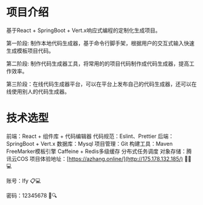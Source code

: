 # 项目介绍
基于React + SpringBoot + Vert.x响应式编程的定制化生成项目。

第一阶段: 制作本地代码生成器，基于命令行脚手架，根据用户的交互式输入快速生成模板项目代码。

第二阶段: 制作代码生成器工具，将常用的的项目代码制作成代码生成器，提高工作效率。

第三阶段：在线代码生成器平台，可以在平台上发布自己的代码生成器，还可以在线使用别人的代码生成器。

# 技术选型
前端：React + 组件库 + 代码编辑器
代码规范：Eslint、Prettier
后端：SpringBoot + Vert.x
数据库：Mysql
项目管理：Git
构建工具：Maven
FreeMarker模板引擎
Caffeine + Redis多级缓存
分布式任务调度
对象存储：腾讯云COS
项目体验地址：[https://azhang.online/](http://175.178.132.185/) 🔗🌐💻

账号：lfy 📋💻

密码：12345678 🔐🔍

